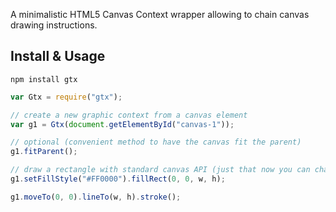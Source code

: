 A minimalistic HTML5 Canvas Context wrapper allowing to chain canvas drawing instructions. 

## Install & Usage

```
npm install gtx
```


```js
var Gtx = require("gtx");

// create a new graphic context from a canvas element
var g1 = Gtx(document.getElementById("canvas-1"));

// optional (convenient method to have the canvas fit the parent)
g1.fitParent();

// draw a rectangle with standard canvas API (just that now you can chain them)
g1.setFillStyle("#FF0000").fillRect(0, 0, w, h);

g1.moveTo(0, 0).lineTo(w, h).stroke();

```

